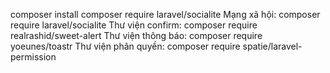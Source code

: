 composer install
composer require laravel/socialite
Mạng xã hội: composer require laravel/socialite
Thư viện confirm: composer require realrashid/sweet-alert
Thư viện thông báo: composer require yoeunes/toastr
Thư viện phân quyền: composer require spatie/laravel-permission